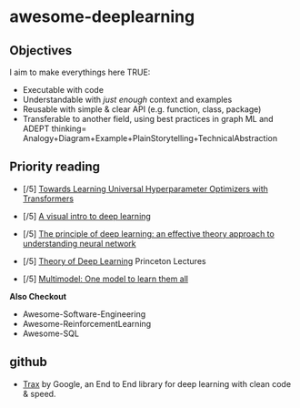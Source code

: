 # awesome-deeplearning

## Objectives
I aim to make everythings here TRUE:
- Executable with code
- Understandable with *just enough* context and examples
- Reusable with simple & clear API (e.g. function, class, package)
- Transferable to another field, using best practices in graph ML and  ADEPT thinking= Analogy+Diagram+Example+PlainStorytelling+TechnicalAbstraction

## Priority reading
- [/5] [Towards Learning Universal Hyperparameter Optimizers with Transformers](https://deepai.org/publication/towards-learning-universal-hyperparameter-optimizers-with-transformers)
- [/5] [A visual intro to deep learning](https://kdimensions.gumroad.com/l/visualdl)
- [/5] [The principle of deep learning: an effective theory approach to understanding neural network](https://arxiv.org/abs/2106.10165) 
- [/5] [Theory of Deep Learning](https://www.cs.princeton.edu/courses/archive/fall19/cos597B/lecnotes/bookdraft.pdf) Princeton Lectures

- [/5] [Multimodel: One model to learn them all](https://arxiv.org/abs/1706.05137)

**Also Checkout**

- Awesome-Software-Engineering
- Awesome-ReinforcementLearning
- Awesome-SQL

## github
- [Trax](https://github.com/google/trax) by Google, an End to End library for deep learning with clean code & speed.

